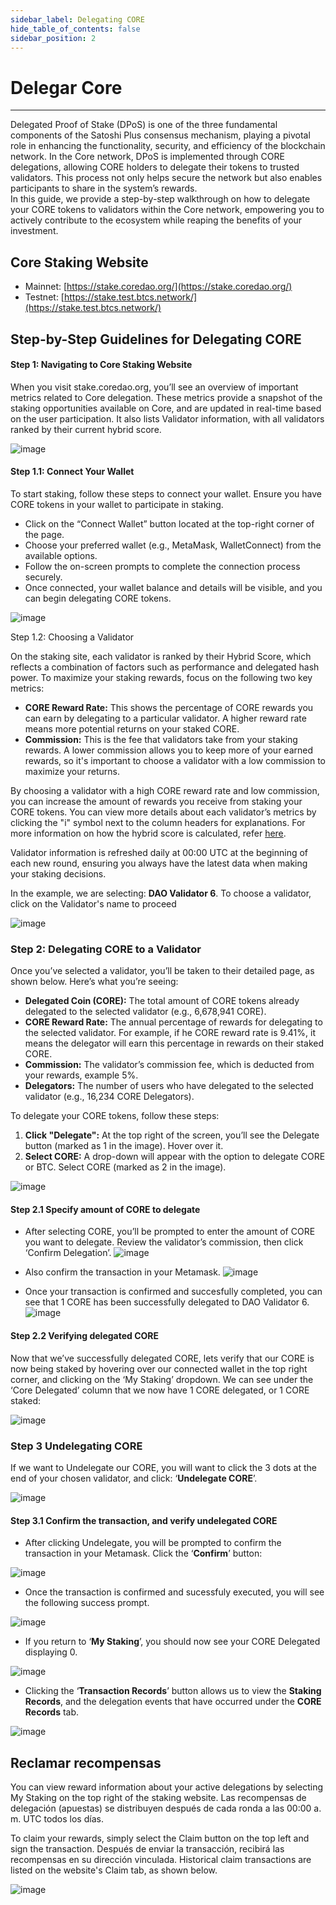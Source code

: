 ```yaml
---
sidebar_label: Delegating CORE
hide_table_of_contents: false
sidebar_position: 2
---
```


# Delegar Core

---

Delegated Proof of Stake (DPoS) is one of the three fundamental components of the Satoshi Plus consensus mechanism, playing a pivotal role in enhancing the functionality, security, and efficiency of the blockchain network. In the Core network, DPoS is implemented through CORE delegations, allowing CORE holders to delegate their tokens to trusted validators. This process not only helps secure the network but also enables participants to share in the system’s rewards.\
In this guide, we provide a step-by-step walkthrough on how to delegate your CORE tokens to validators within the Core network, empowering you to actively contribute to the ecosystem while reaping the benefits of your investment.

## Core Staking Website

- Mainnet: [https://stake.coredao.org/](https://stake.coredao.org/)
- Testnet: [https://stake.test.btcs.network/](https://stake.test.btcs.network/)

## Step-by-Step Guidelines for Delegating CORE

#### Step 1: Navigating to Core Staking Website

When you visit stake.coredao.org, you’ll see an overview of important metrics related to Core delegation. These metrics provide a snapshot of the staking opportunities available on Core, and are updated in real-time based on the user participation. It also lists Validator information, with all validators ranked by their current hybrid score.

![image](https://github.com/user-attachments/assets/e6fa2e61-1027-4d6e-bdb3-a86ceb265eee)

#### Step 1.1: Connect Your Wallet

To start staking, follow these steps to connect your wallet. Ensure you have CORE tokens in your wallet to participate in staking.

- Click on the “Connect Wallet” button located at the top-right corner of the page.
- Choose your preferred wallet (e.g., MetaMask, WalletConnect) from the available options.
- Follow the on-screen prompts to complete the connection process securely.
- Once connected, your wallet balance and details will be visible, and you can begin delegating CORE tokens.

![image](https://github.com/user-attachments/assets/547fdb6d-67f1-424d-be88-cdfde66224b3)

Step 1.2: Choosing a Validator

On the staking site, each validator is ranked by their Hybrid Score, which reflects a combination of factors such as performance and delegated hash power. To maximize your staking rewards, focus on the following two key metrics:

- **CORE Reward Rate:** This shows the percentage of CORE rewards you can earn by delegating to a particular validator. A higher reward rate means more potential returns on your staked CORE.
- **Commission:** This is the fee that validators take from your staking rewards. A lower commission allows you to keep more of your earned rewards, so it's important to choose a validator with a low commission to maximize your returns.

By choosing a validator with a high CORE reward rate and low commission, you can increase the amount of rewards you receive from staking your CORE tokens. You can view more details about each validator’s metrics by clicking the "i" symbol next to the column headers for explanations. For more information on how the hybrid score is calculated, refer [here](https://docs.coredao.org/docs/Learn/core-concepts/satoshi-plus-consensus/validator-election#workflow-of-the-validator-election-process).

Validator information is refreshed daily at 00:00 UTC at the beginning of each new round, ensuring you always have the latest data when making your staking decisions.

In the example, we are selecting: **DAO Validator 6**. To choose a validator, click on the Validator's name to proceed

![image](https://github.com/user-attachments/assets/527fbabd-019a-4acb-9185-043a9b901992)

### Step 2: Delegating CORE to a Validator

Once you’ve selected a validator, you’ll be taken to their detailed page, as shown below. Here’s what you’re seeing:

- **Delegated Coin (CORE):** The total amount of CORE tokens already delegated to the selected validator (e.g., 6,678,941 CORE).
- **CORE Reward Rate:** The annual percentage of rewards for delegating to the selected validator. For example, if he CORE reward rate is 9.41%, it means the delegator will earn this percentage in rewards on their staked CORE.
- **Commission:** The validator’s commission fee, which is deducted from your rewards, example 5%.
- **Delegators:** The number of users who have delegated to the selected validator (e.g., 16,234 CORE Delegators).

To delegate your CORE tokens, follow these steps:

1. **Click "Delegate":** At the top right of the screen, you’ll see the Delegate button (marked as 1 in the image). Hover over it.
2. **Select CORE:** A drop-down will appear with the option to delegate CORE or BTC. Select CORE (marked as 2 in the image).

![image](https://github.com/user-attachments/assets/6c09ad7e-a61e-449b-a935-973576b464fb)

#### Step 2.1 Specify amount of CORE to delegate

- After selecting CORE, you’ll be prompted to enter the amount of CORE you want to delegate. Review the validator’s commission, then click ‘Confirm Delegation’.
  ![image](https://github.com/user-attachments/assets/b31bbdb5-a2b0-401e-99f9-106c6c3e913a)

- Also confirm the transaction in your Metamask.
  ![image](https://github.com/user-attachments/assets/e3022505-99a3-49eb-bf9f-6fc565e41105)

- Once your transaction is confirmed and succesfully completed, you can see that 1 CORE has been successfully delegated to DAO Validator 6.
  ![image](https://github.com/user-attachments/assets/b378b492-3fea-4218-a937-486f2589049b)

#### Step 2.2 Verifying delegated CORE

Now that we’ve successfully delegated CORE, lets verify that our CORE is now being staked by hovering over our connected wallet in the top right corner, and clicking on the ‘My Staking’ dropdown. We can see under the ‘Core Delegated’ column that we now have 1 CORE delegated, or 1 CORE staked:

![image](https://github.com/user-attachments/assets/d61755d2-177b-485c-9daa-5cc5a863b60d)

### Step 3 Undelegating CORE

If we want to Undelegate our CORE, you will want to click the 3 dots at the end of your chosen validator, and click: ‘**Undelegate CORE**’.

![image](https://github.com/user-attachments/assets/356bfbc6-991d-4a39-804e-cc46086e5399)

#### Step 3.1 Confirm the transaction, and verify undelegated CORE

- After clicking Undelegate, you will be prompted to confirm the transaction in your Metamask. Click the ‘**Confirm**’ button:

![image](https://github.com/user-attachments/assets/787425db-f7c2-4fa4-9cc9-a125d7a9b873)

- Once the transaction is confirmed and sucessfuly executed, you will see the following success prompt.

![image](https://github.com/user-attachments/assets/3b0bb4e4-95aa-407f-8946-442de715906e)

- If you return to ‘**My Staking**’, you should now see your CORE Delegated displaying 0.

![image](https://github.com/user-attachments/assets/f1aa91f9-e861-4e03-b08d-b8be504cef0a)

- Clicking the ‘**Transaction Records**’ button allows us to view the **Staking Records**, and the delegation events that have occurred under the **CORE Records** tab.

![image](https://github.com/user-attachments/assets/da7a3693-2799-4c04-8ba3-649c25694120)

## Reclamar recompensas

You can view reward information about your active delegations by selecting My Staking on the top right of the staking website. Las recompensas de delegación (apuestas) se distribuyen después de cada ronda a las 00:00 a. m. UTC todos los días.

To claim your rewards, simply select the Claim button on the top left and sign the transaction. Después de enviar la transacción, recibirá las recompensas en su dirección vinculada. Historical claim transactions are listed on the website's Claim tab, as shown below.

![image](https://github.com/user-attachments/assets/64f749fc-0746-4df9-bf62-fbdb088952c2)

